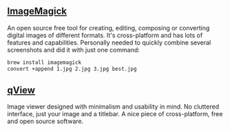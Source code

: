 ## [ImageMagick](https://imagemagick.org/script/index.php)
An open source free tool for creating, editing, composing or converting digital images of different formats. It's cross-platform and has lots of features and capabilities. Personally needed to quickly combine several screenshots and did it with just one command:

```bash
brew install imagemagick
convert +append 1.jpg 2.jpg 3.jpg best.jpg
```

## [qView](https://interversehq.com/qview/)
Image viewer designed with minimalism and usability in mind. No cluttered interface, just your image and a titlebar. A nice piece of cross-platform, free and open source software.
